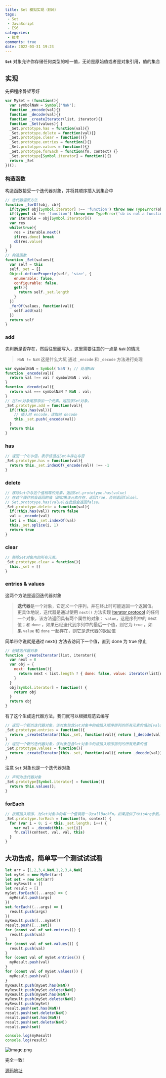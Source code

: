 ```yaml
---
title: Set 模拟实现（ES6）
tags: 
 - Set
 - JavaScript
 - ES6
categories:
 - 技术
comments: true
date: 2022-03-31 19:23
---
```


**`Set`** 对象允许你存储任何类型的唯一值，无论是原始值或者是对象引用，值的集合

## 实现

先把程序骨架写好

```js
var MySet = (function(){
  var symbolNaN = Symbol('NaN');
  function _encode(val){}
  function _decode(val){}
  function _createIterator(list, iterator){}
  function _Set(values){ }
  _Set.prototype.has = function(val){}
  _Set.prototype.delete = function(val){}
  _Set.prototype.clear = function(){}
  _Set.prototype.entries = function(){}
  _Set.prototype.values = function(){}
  _Set.prototype.forEach = function(fn, context) {}
  _Set.prototype[Symbol.iterator] = function(){}
  return _Set
})();
```

### 构造函数

构造函数接受一个迭代器对象，并将其顺序插入到集合中

```js
// 迭代器遍历方法
function _forOf(obj, cb){
  if(typeof obj[Symbol.iterator] !== 'function') throw new TypeError(obj + 'is not a iterable')
  if(typeof cb !== 'function') throw new TypeError('cb is not a function')
  var iterable = obj[Symbol.iterator]()
  var res
  while(true){
    res = iterable.next()
    if(res.done) break
    cb(res.value)
  }
}
// 构造函数
function _Set(values){
  var self = this
  self._set = []
  Object.defineProperty(self, 'size', {
    enumerable: false,
    configurable: false,
    get(){
      return self._set.length
    }
  })
  _forOf(values, function(val){
    self.add(val)
  })
  return self
}
```

### add 

先判断是否存在，然后往里面写入，这里需要注意的一点是 `NaN` 的情况

> `NaN != NaN` 这是什么大坑 通过 `_encode` 和 `_decode` 方法进行处理

```js
var symbolNaN = Symbol('NaN'); // 处理NaN
function _encode(val){
  return val !== val ? symbolNaN : val;
}
function _decode(val){
  return val === symbolNaN ? NaN : val; 
}
// 在Set对象尾部添加一个元素。返回该Set对象。
_Set.prototype.add = function(val){
  if(!this.has(val)){
    // 插入时 encode，读取时 decode
    this._set.push(_encode(val))
  }
  return this
}
```

### has 

```js
// 返回一个布尔值，表示该值在Set中存在与否
_Set.prototype.has = function(val){
  return this._set.indexOf(_encode(val)) !== -1
}
```

### delete 

```js
// 移除Set中与这个值相等的元素，返回Set.prototype.has(value)
// 在这个操作前会返回的值（即如果该元素存在，返回true，否则返回false）。
// Set.prototype.has(value)在此后会返回false。
_Set.prototype.delete = function(val){
  if(!this.has(val)) return false
  val = _encode(val)
  let i = this._set.indexOf(val)
  this._set.splice(i, 1)
  return true
}
```

### clear

```js
// 移除Set对象内的所有元素。
_Set.prototype.clear = function(){
  this._set = []
}
```

### entries & values

这两个方法是返回迭代器对象

>**迭代器**是一个对象，它定义一个序列，并在终止时可能返回一个返回值。 更具体地说，迭代器是通过使用 `next()` 方法实现 [Iterator protocol](https://developer.mozilla.org/en-US/docs/Web/JavaScript/Reference/Iteration_protocols#The_iterator_protocol) 的任何一个对象，该方法返回具有两个属性的对象： `value`，这是序列中的 next 值；和 `done` ，如果已经迭代到序列中的最后一个值，则它为 `true` 。如果 `value` 和 `done` 一起存在，则它是迭代器的返回值

简单带你说就是通过 next() 方法去访问下一个值，直到 done 为 true 停止

```js
// 创建迭代器对象
function _createIterator(list, iterator){
  var next = 0
  var obj = {
    next: function(){
      return next < list.length ? { done: false, value: iterator(list[next++]) } : { done: true, value: undefined }
    }
  }
  obj[Symbol.iterator] = function() {
    return obj
  }
  return obj
}
```

有了这个生成迭代器方法，我们就可以根据规范去编写

```js
// 返回一个新的迭代器对象，该对象包含Set对象中的按插入顺序排列的所有元素的值的[value, value]数组
_Set.prototype.entries = function(){
  return _createIterator(this._set, function(val){ return [_decode(val), _decode(val)]})
}
// 返回一个新的迭代器对象，该对象包含Set对象中的按插入顺序排列的所有元素的值
_Set.prototype.values = function(){
  return _createIterator(this._set, function(val){ return _decode(val)})
}
```

注意 `Set` 对象也是一个迭代器对象

```js
// 声明为迭代器对象
_Set.prototype[Symbol.iterator] = function(){
  return this.values();
}
```

### forEach

```js
// 按照插入顺序，为Set对象中的每一个值调用一次callBackFn。如果提供了thisArg参数，回调中的this会是这个参数。
_Set.prototype.forEach = function(fn, context) {
  for (var i = 0; i < this._set.length; i++) {
    var val = _decode(this._set[i])
    fn.call(context, val, val, this)
  }
}
```

## 大功告成，简单写一个测试试试看

```js
let arr = [1,2,3,4,NaN,1,2,3,4,NaN]
let mySet = new MySet(arr)
let set = new Set(arr)
let myResult = []
let result = []
mySet.forEach((...args) => {
  myResult.push(args)
})
set.forEach((...args) => {
  result.push(args)
})
myResult.push([...mySet])
result.push([...set])
for (const val of set.entries()) {
  result.push(val)
}
for (const val of set.values()) {
  result.push(val)
}
for (const val of mySet.entries()) {
  myResult.push(val)
}
for (const val of mySet.values()) {
  myResult.push(val)
}
myResult.push(mySet.has(NaN))
myResult.push(mySet.delete(NaN))
myResult.push(mySet.has(NaN))
myResult.push(mySet.delete(NaN))
myResult.push(mySet)
result.push(set.has(NaN))
result.push(set.delete(NaN))
result.push(set.has(NaN))
result.push(set.delete(NaN))
result.push(set)

console.log(myResult)
console.log(result)
```

![image.png](https://p6-juejin.byteimg.com/tos-cn-i-k3u1fbpfcp/7a429b1929c14876b196fcbb4fcab9ab~tplv-k3u1fbpfcp-watermark.image?)

完全一致!

[源码地址](https://github.com/Luoyuda/js-demo/tree/master/js/ES6/Set)